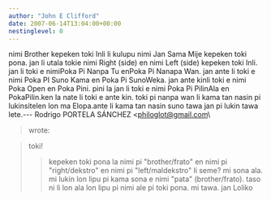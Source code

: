 ```yaml
---
author: "John E Clifford"
date: 2007-06-14T13:04:00+00:00
nestinglevel: 0
---
```

nimi Brother kepeken toki Inli li kulupu nimi Jan Sama Mije kepeken toki pona. jan li utala tokie nimi Right (side) en nimi Left (side) kepeken toki Inli. jan li toki e nimiPoka Pi Nanpa Tu enPoka Pi Nanapa Wan. jan ante li toki e nimi Poka PI Suno Kama en Poka Pi SunoWeka. jan ante kinli toki e nimi Poka Open en Poka Pini. pini la jan li toki e nimi Poka Pi PilinAla en PokaPilin.ken la nate li toki e ante kin. toki pi nanpa wan li kama tan nasin pi lukinsitelen lon ma Elopa.ante li kama tan nasin suno tawa jan pi lukin tawa lete.---
 Rodrigo PORTELA SÁNCHEZ <[philoglot@gmail.com](mailto://philoglot@gmail.com)\
> wrote:

> toki!
>> kepeken toki pona la nimi pi "brother/frato" en nimi pi
> "right/dekstro" en nimi pi "left/maldekstro" li seme? mi sona ala. mi
> lukin lon lipu pi kama sona e nimi "pata" (brother/frato). taso ni li
> lon ala lon lipu pi nimi ale pi toki pona.
>> mi tawa.
>> jan Loliko
>